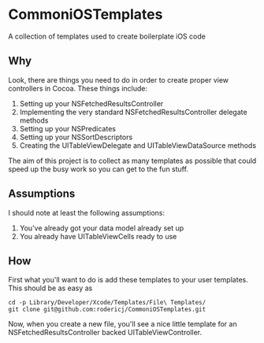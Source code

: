 CommoniOSTemplates
==================

A collection of templates used to create boilerplate iOS code

Why
---
Look, there are things you need to do in order to create proper view controllers in Cocoa.
These things include: 
1. Setting up your NSFetchedResultsController 
2. Implementing the very standard NSFetchedResultsController delegate methods
3. Setting up your NSPredicates 
4. Setting up your NSSortDescriptors
5. Creating the UITableViewDelegate and UITableViewDataSource methods
 
The aim of this project is to collect as many templates as possible that could speed up the
busy work so you can get to the fun stuff.

Assumptions
-----------
I should note at least the following assumptions:
1. You've already got your data model already set up
2. You already have UITableViewCells ready to use

How
---
First what you'll want to do is add these templates to your user templates. This should be as
easy as 

```
cd -p Library/Developer/Xcode/Templates/File\ Templates/
git clone git@github.com:rodericj/CommoniOSTemplates.git
```

Now, when you create a new file, you'll see a nice little template for an NSFetchedResultsController backed 
UITableViewController.
